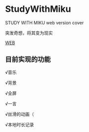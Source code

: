 # StudyWithMiku

STUDY WITH MIKU web version cover

突发奇想，将其变为现实

[WEB](https://studymiku.wenqi.icu)

## 目前实现的功能

√音乐

√背景

√全屏

√一言

√丝滑的动画（

√本地时长记录

